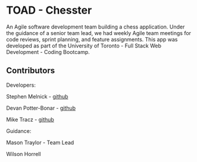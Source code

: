 # TOAD - Chesster

An Agile software development team building a chess application. Under the guidance of a senior team lead, we had weekly Agile team meetings for code reviews, sprint planning, and feature assignments. This app was developed as part of the University of Toronto - Full Stack Web Development - Coding Bootcamp.  


## Contributors
Developers:

Stephen Melnick - [github](https://github.com/freshcup/)

Devan Potter-Bonar - [github](https://github.com/Adpbonar)

Mike Tracz - [github](https://github.com/freshcup/)


Guidance:

Mason Traylor - Team Lead

Wilson Horrell

